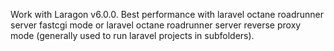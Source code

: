 Work with Laragon v6.0.0. Best performance with laravel octane roadrunner server fastcgi mode or laravel octane roadrunner server reverse proxy mode (generally used to run laravel projects in subfolders).